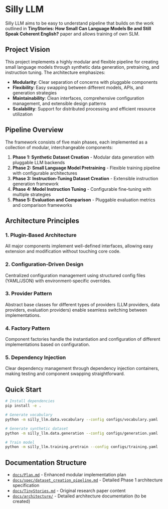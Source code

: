 # Silly LLM

Silly LLM aims to be easy to understand pipeline that builds on the work outlined in **TinyStories: How Small Can Language Models Be and Still Speak Coherent English?** paper
and allows training of own SLM.

## Project Vision

This project implements a highly modular and flexible pipeline for creating small language models through synthetic data generation, pretraining, and instruction tuning. The architecture emphasizes:

- **Modularity**: Clear separation of concerns with pluggable components
- **Flexibility**: Easy swapping between different models, APIs, and generation strategies
- **Maintainability**: Clean interfaces, comprehensive configuration management, and extensible design patterns
- **Scalability**: Support for distributed processing and efficient resource utilization

## Pipeline Overview

The framework consists of five main phases, each implemented as a collection of modular, interchangeable components:

1. **Phase 1: Synthetic Dataset Creation** - Modular data generation with pluggable LLM backends
2. **Phase 2: Small Language Model Pretraining** - Flexible training pipeline with configurable architectures
3. **Phase 3: Instruction-Tuning Dataset Creation** - Extensible instruction generation framework
4. **Phase 4: Model Instruction Tuning** - Configurable fine-tuning with multiple strategies
5. **Phase 5: Evaluation and Comparison** - Pluggable evaluation metrics and comparison frameworks

## Architecture Principles

### 1. Plugin-Based Architecture
All major components implement well-defined interfaces, allowing easy extension and modification without touching core code.

### 2. Configuration-Driven Design
Centralized configuration management using structured config files (YAML/JSON) with environment-specific overrides.

### 3. Provider Pattern
Abstract base classes for different types of providers (LLM providers, data providers, evaluation providers) enable seamless switching between implementations.

### 4. Factory Pattern
Component factories handle the instantiation and configuration of different implementations based on configuration.

### 5. Dependency Injection
Clear dependency management through dependency injection containers, making testing and component swapping straightforward.

## Quick Start

```bash
# Install dependencies
pip install -e .

# Generate vocabulary
python -m silly_llm.data.vocabulary --config configs/vocabulary.yaml

# Generate synthetic dataset
python -m silly_llm.data.generation --config configs/generation.yaml

# Train model
python -m silly_llm.training.pretrain --config configs/training.yaml
```

## Documentation Structure

- [`docs/Plan.md`](docs/Plan.md) - Enhanced modular implementation plan
- [`docs/spec/dataset_creation_pipeline.md`](docs/spec/dataset_creation_pipeline.md) - Detailed Phase 1 architecture specification
- [`docs/TinyStories.md`](docs/TinyStories.md) - Original research paper content
- [`docs/architecture/`](docs/architecture/) - Detailed architecture documentation (to be created)
